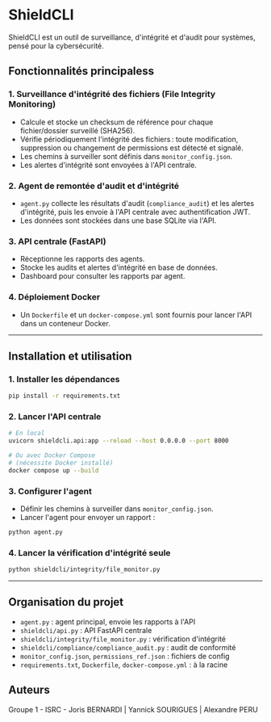 # ShieldCLI

ShieldCLI est un outil de surveillance, d'intégrité et d'audit pour systèmes, pensé pour la cybersécurité.

## Fonctionnalités principaless

### 1. Surveillance d'intégrité des fichiers (File Integrity Monitoring)
- Calcule et stocke un checksum de référence pour chaque fichier/dossier surveillé (SHA256).
- Vérifie périodiquement l'intégrité des fichiers : toute modification, suppression ou changement de permissions est détecté et signalé.
- Les chemins à surveiller sont définis dans `monitor_config.json`.
- Les alertes d'intégrité sont envoyées à l'API centrale.

### 2. Agent de remontée d'audit et d'intégrité
- `agent.py` collecte les résultats d'audit (`compliance_audit`) et les alertes d'intégrité, puis les envoie à l'API centrale avec authentification JWT.
- Les données sont stockées dans une base SQLite via l'API.

### 3. API centrale (FastAPI)
- Réceptionne les rapports des agents.
- Stocke les audits et alertes d'intégrité en base de données.
- Dashboard pour consulter les rapports par agent.

### 4. Déploiement Docker
- Un `Dockerfile` et un `docker-compose.yml` sont fournis pour lancer l'API dans un conteneur Docker.

---

## Installation et utilisation

### 1. Installer les dépendances
```bash
pip install -r requirements.txt
```

### 2. Lancer l'API centrale
```bash
# En local
uvicorn shieldcli.api:app --reload --host 0.0.0.0 --port 8000

# Ou avec Docker Compose
# (nécessite Docker installé)
docker compose up --build
```

### 3. Configurer l'agent
- Définir les chemins à surveiller dans `monitor_config.json`.
- Lancer l'agent pour envoyer un rapport :
```bash
python agent.py
```

### 4. Lancer la vérification d'intégrité seule
```bash
python shieldcli/integrity/file_monitor.py
```

---

## Organisation du projet
- `agent.py` : agent principal, envoie les rapports à l'API
- `shieldcli/api.py` : API FastAPI centrale
- `shieldcli/integrity/file_monitor.py` : vérification d'intégrité
- `shieldcli/compliance/compliance_audit.py` : audit de conformité
- `monitor_config.json`, `permissions_ref.json` : fichiers de config
- `requirements.txt`, `Dockerfile`, `docker-compose.yml` : à la racine

## Auteurs
Groupe 1 - ISRC - Joris BERNARDI | Yannick SOURIGUES | Alexandre PERU
